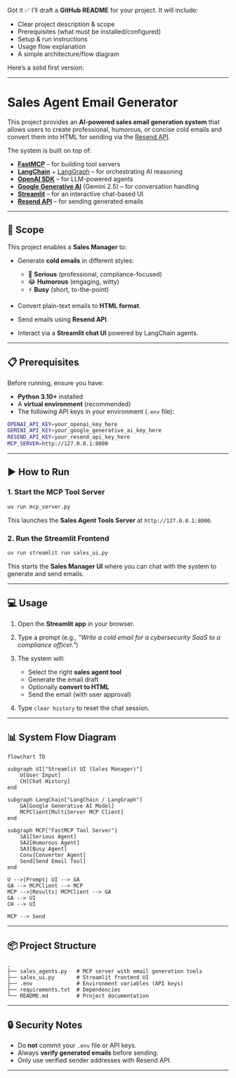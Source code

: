 Got it ✅ I’ll draft a **GitHub README** for your project. It will include:

* Clear project description & scope
* Prerequisites (what must be installed/configured)
* Setup & run instructions
* Usage flow explanation
* A simple architecture/flow diagram

Here’s a solid first version:

---

# Sales Agent Email Generator

This project provides an **AI-powered sales email generation system** that allows users to create professional, humorous, or concise cold emails and convert them into HTML for sending via the [Resend API](https://resend.com/).

The system is built on top of:

* [**FastMCP**](https://pypi.org/project/fastmcp/) – for building tool servers
* [**LangChain**](https://www.langchain.com/) + [LangGraph](https://github.com/langchain-ai/langgraph) – for orchestrating AI reasoning
* [**OpenAI SDK**](https://github.com/openai/openai-python) – for LLM-powered agents
* [**Google Generative AI**](https://ai.google.dev/gemini-api) (Gemini 2.5) – for conversation handling
* [**Streamlit**](https://streamlit.io/) – for an interactive chat-based UI
* [**Resend API**](https://resend.com/) – for sending generated emails

---

## 🚀 Scope

This project enables a **Sales Manager** to:

* Generate **cold emails** in different styles:

  * 📧 **Serious** (professional, compliance-focused)
  * 😂 **Humorous** (engaging, witty)
  * ⚡ **Busy** (short, to-the-point)
* Convert plain-text emails to **HTML format**.
* Send emails using **Resend API**.
* Interact via a **Streamlit chat UI** powered by LangChain agents.

---

## 📋 Prerequisites

Before running, ensure you have:

* **Python 3.10+** installed
* A **virtual environment** (recommended)
* The following API keys in your environment (`.env` file):

```bash
OPENAI_API_KEY=your_openai_key_here
GEMINI_API_KEY=your_google_generative_ai_key_here
RESEND_API_KEY=your_resend_api_key_here
MCP_SERVER=http://127.0.0.1:8000
```

---

## ▶️ How to Run

### 1. Start the MCP Tool Server

```bash
uv run mcp_server.py
```

This launches the **Sales Agent Tools Server** at `http://127.0.0.1:8000`.

### 2. Run the Streamlit Frontend

```bash
uv run streamlit run sales_ui.py
```

This starts the **Sales Manager UI** where you can chat with the system to generate and send emails.

---

## 💻 Usage

1. Open the **Streamlit app** in your browser.

2. Type a prompt (e.g., *"Write a cold email for a cybersecurity SaaS to a compliance officer."*)

3. The system will:

   * Select the right **sales agent tool**
   * Generate the email draft
   * Optionally **convert to HTML**
   * Send the email (with user approval)

4. Type `clear history` to reset the chat session.

---

## 📊 System Flow Diagram

```mermaid
flowchart TD

subgraph UI["Streamlit UI (Sales Manager)"]
    U[User Input]
    CH[Chat History]
end

subgraph LangChain["LangChain / LangGraph"]
    GA[Google Generative AI Model]
    MCPClient[MultiServer MCP Client]
end

subgraph MCP["FastMCP Tool Server"]
    SA1[Serious Agent]
    SA2[Humorous Agent]
    SA3[Busy Agent]
    Conv[Converter Agent]
    Send[Send Email Tool]
end

U -->|Prompt| UI --> GA
GA --> MCPClient --> MCP
MCP -->|Results| MCPClient --> GA
GA --> UI
CH --> UI

MCP --> Send
```

---

## 📦 Project Structure

```
.
├── sales_agents.py   # MCP server with email generation tools
├── sales_ui.py       # Streamlit frontend UI
├── .env              # Environment variables (API keys)
├── requirements.txt  # Dependencies
└── README.md         # Project documentation
```

---

## 🔒 Security Notes

* Do **not** commit your `.env` file or API keys.
* Always **verify generated emails** before sending.
* Only use verified sender addresses with Resend API.

---